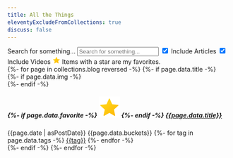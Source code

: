 ```yaml
---
title: All the Things
eleventyExcludeFromCollections: true
discuss: false
---
```


<!--
# My Favorites

- [Test Driven Development By Example, by Kent Beck](/notes/2021/tdd-by-example-kent-beck/) 📚
- [Time Is All You Have](/notes/2020/time-is-all-you-have/)
- [The Flywheel of Testing](/notes/2021/the-flywheel-of-testing/)
- [Is Impostor Snydrome Actually Good for You?](/notes/2019/is-imposter-syndrome-actually-good-for-you/)
- [Testing Untestable CFML](/notes/2021/testing-untestable-cfml/)
- [Chaotic Good: Creating Determinism Where None Exists](/notes/2021/chaotic-good-creating-determinism-where-none-exists/)
- [Sweat the Small Stuff](/notes/2021/sweat-the-small-stuff/)
- [Getting Started with Taffy: 2020 Edition](/notes/2020/getting-started-with-taffy-2020/)
- [Challenge Breeds Stability](/notes/2020/challenge-breeds-stability/)
- [Slow is Smooth, Smooth is Fast](/notes/2019/slow-is-smooth-smooth-is-fast/)
- [The Cost of Abstraction](/notes/2016/the-cost-of-abstraction/)
- [Cobbler's Children Syndrome](/notes/2016/cobblers-children-syndrome/) &ndash; my backups are better now, but I still haven't restored all of my old content! 😵
-->

<section id="filters">
	<label class="sr-only" for="filterText">Search for something...</label>
	<input type="text" id="filterText" name="filterText" placeholder="Search for something..." />
	<label><input type="checkbox" data-highlight="articles" checked /> Include Articles</label>
	<label><input type="checkbox" data-highlight="videos" checked /> Include Videos</label>
	<img src="/assets/icons8-star-48.png" class="favorite" alt="My favorites" title="My favorites" height="18" /> Items with a star are my favorites.
</section>

<section id="index">
{%- for page in collections.blog reversed -%}
{%- if page.data.title -%}
<article data-buckets="{{page.data.buckets}}">
	{%- if page.data.img -%}
		<div class="thumbnail" style="background-image: url({{page.data.img}});"></div>
	{%- endif -%}
	<h5>
		{%- if page.data.favorite -%}
			<img src="/assets/icons8-star-48.png" class="favorite" alt="My favorites" title="My favorites" />
		{%- endif -%}
		<strong><a href="{{page.url}}">{{page.data.title}}</a></strong>
	</h5>
	<span class="timestamp">{{page.date | asPostDate}}</span>
	<span class="bucket">{{page.data.buckets}}</span>
	<span class="tags">
		{%- for tag in page.data.tags -%}
			<a class="contentTag" href="javascript:alert('todo');">{{tag}}</a>
		{%- endfor -%}
	</span>
	<span class="clearfix"></span>
</article>
{%- endif -%}
{%- endfor -%}
</section>

